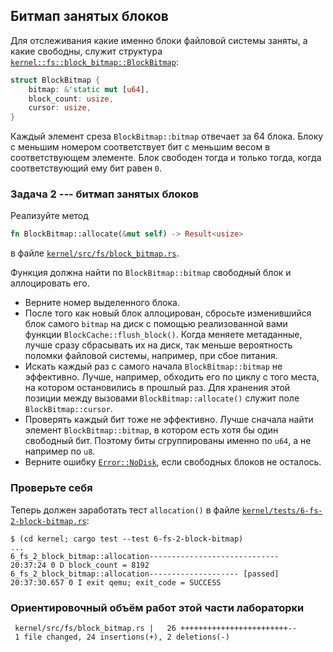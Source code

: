 ## Битмап занятых блоков


Для отслеживания какие именно блоки файловой системы заняты,
а какие свободны, служит структура
[`kernel::fs::block_bitmap::BlockBitmap`](../../doc/kernel/fs/block_bitmap/struct.BlockBitmap.html):

```rust
struct BlockBitmap {
    bitmap: &'static mut [u64],
    block_count: usize,
    cursor: usize,
}
```

Каждый элемент среза `BlockBitmap::bitmap` отвечает за 64 блока.
Блоку с меньшим номером соответствует бит с меньшим весом в соответствующем элементе.
Блок свободен тогда и только тогда, когда соответствующий ему бит равен `0`.


### Задача 2 --- битмап занятых блоков

Реализуйте метод

```rust
fn BlockBitmap::allocate(&mut self) -> Result<usize>
```

в файле
[`kernel/src/fs/block_bitmap.rs`](https://gitlab.com/sergey-v-galtsev/nikka-public/-/blob/master/kernel/src/fs/block_bitmap.rs).

Функция должна найти по `BlockBitmap::bitmap` свободный блок и аллоцировать его.

- Верните номер выделенного блока.
- После того как новый блок аллоцирован, сбросьте изменившийся блок самого `bitmap` на диск с помощью реализованной вами функции `BlockCache::flush_block()`. Когда меняете метаданные, лучше сразу сбрасывать их на диск, так меньше вероятность поломки файловой системы, например, при сбое питания.
- Искать каждый раз с самого начала `BlockBitmap::bitmap` не эффективно. Лучше, например, обходить его по циклу с того места, на котором остановились в прошлый раз. Для хранения этой позиции между вызовами `BlockBitmap::allocate()` служит поле `BlockBitmap::cursor`.
- Проверять каждый бит тоже не эффективно. Лучше сначала найти элемент `BlockBitmap::bitmap`, в котором есть хотя бы один свободный бит. Поэтому биты сгруппированы именно по `u64`, а не например по `u8`.
- Верните ошибку [`Error::NoDisk`](../../doc/kernel/error/enum.Error.html#variant.NoDisk), если свободных блоков не осталось.


### Проверьте себя

Теперь должен заработать тест `allocation()` в файле
[`kernel/tests/6-fs-2-block-bitmap.rs`](https://gitlab.com/sergey-v-galtsev/nikka-public/-/blob/master/kernel/tests/6-fs-2-block-bitmap.rs):

```console
$ (cd kernel; cargo test --test 6-fs-2-block-bitmap)
...
6_fs_2_block_bitmap::allocation-----------------------------
20:37:24 0 D block_count = 8192
6_fs_2_block_bitmap::allocation-------------------- [passed]
20:37:30.657 0 I exit qemu; exit_code = SUCCESS
```


### Ориентировочный объём работ этой части лабораторки

```console
 kernel/src/fs/block_bitmap.rs |   26 ++++++++++++++++++++++++--
 1 file changed, 24 insertions(+), 2 deletions(-)
```
